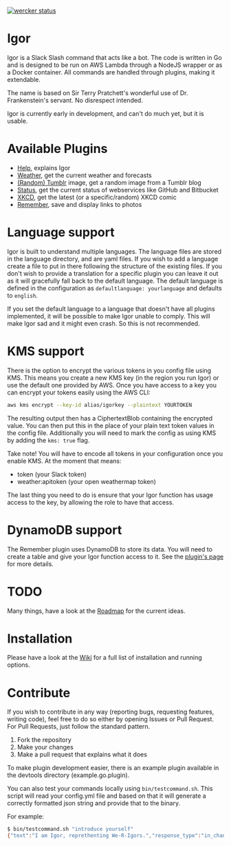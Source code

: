 [![wercker status](https://app.wercker.com/status/eea144a7251e1b84d514904e19eff205/s/master "wercker status")](https://app.wercker.com/project/byKey/eea144a7251e1b84d514904e19eff205)

# Igor

Igor is a Slack Slash command that acts like a bot. The code is written in Go and is designed to be run on AWS Lambda through a NodeJS wrapper or as a Docker container. All commands are handled through plugins, making it extendable.

The name is based on Sir Terry Pratchett's wonderful use of Dr. Frankenstein's servant. No disrespect intended.

Igor is currently early in development, and can't do much yet, but it is usable.

# Available Plugins

* [Help](https://github.com/ArjenSchwarz/igor/wiki/Plugin:-Help), explains Igor
* [Weather](https://github.com/ArjenSchwarz/igor/wiki/Plugin:-Weather), get the current weather and forecasts
* [(Random) Tumblr](https://github.com/ArjenSchwarz/igor/wiki/Plugin:-(Random)-Tumblr) image, get a random image from a Tumblr blog
* [Status](https://github.com/ArjenSchwarz/igor/wiki/Plugin:-Status), get the current status of webservices like GitHub and Bitbucket
* [XKCD](https://github.com/ArjenSchwarz/igor/wiki/Plugin:-XKCD), get the latest (or a specific/random) XKCD comic
* [Remember](https://github.com/ArjenSchwarz/igor/wiki/Plugin:-Remember), save and display links to photos

# Language support

Igor is built to understand multiple languages. The language files are stored in the language directory, and are yaml files. If you wish to add a language create a file to put in there following the structure of the existing files. If you don't wish to provide a translation for a specific plugin you can leave it out as it will gracefully fall back to the default language. The default language is defined in the configuration as `defaultlanguage: yourlanguage` and defaults to `english`.

If you set the default language to a language that doesn't have all plugins implemented, it will be possible to make Igor unable to comply. This will make Igor sad and it might even crash. So this is not recommended.

# KMS support

There is the option to encrypt the various tokens in you config file using KMS. This means you create a new KMS key (in the region you run Igor) or use the default one provided by AWS. Once you have access to a key you can encrypt your tokens easily using the AWS CLI:

```bash
aws kms encrypt --key-id alias/igorkey --plaintext YOURTOKEN
```

The resulting output then has a CiphertextBlob containing the encrypted value. You can then put this in the place of your plain text token values in the config file. Additionally you will need to mark the config as using KMS by adding the `kms: true` flag.

Take note! You will have to encode all tokens in your configuration once you enable KMS. At the moment that means:

* token (your Slack token)
* weather:apitoken (your open weathermap token)

The last thing you need to do is ensure that your Igor function has usage access to the key, by allowing the role to have that access.

# DynamoDB support

The Remember plugin uses DynamoDB to store its data. You will need to create a table and give your Igor function access to it. See the [plugin's page](https://github.com/ArjenSchwarz/igor/wiki/Plugin:-Remember) for more details.

# TODO

Many things, have a look at the [Roadmap](https://github.com/ArjenSchwarz/igor/wiki/Roadmap) for the current ideas.

# Installation

Please have a look at the [Wiki](https://github.com/ArjenSchwarz/igor/wiki) for a full list of installation and running options.

# Contribute

If you wish to contribute in any way (reporting bugs, requesting features, writing code), feel free to do so either by opening Issues or Pull Request. For Pull Requests, just follow the standard pattern.

1. Fork the repository
2. Make your changes
3. Make a pull request that explains what it does

To make plugin development easier, there is an example plugin available in the devtools directory (example.go.plugin).

You can also test your commands locally using `bin/testcommand.sh`. This script will read your config.yml file and based on that it will generate a correctly formatted json string and provide that to the binary.

For example:

```bash
$ bin/testcommand.sh "introduce yourself"
{"text":"I am Igor, reprethenting We-R-Igors.","response_type":"in_channel","attachments":[{"title":"A Spare Hand When Needed","text":"We come from Überwald, but are alwayth where we are needed motht.\nRun */igor help* to see which Igors are currently available.","mrkdwn_in":["text"]}]}
```
